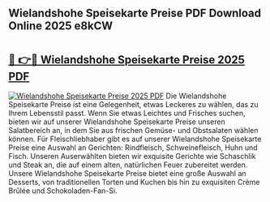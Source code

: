 ## Wielandshohe Speisekarte Preise PDF Download Online 2025 e8kCW

# <h2><a href="http://gc69ebp.nevu.top/?p=Wielandshohe+Speisekarte+Preise">🔗 👉🔴 Wielandshohe Speisekarte Preise 2025 PDF</a></h2>

[![Wielandshohe Speisekarte Preise 2025 PDF](https://i.imgur.com/dBaPXMq.png)](http://gc69ebp.nevu.top/?p=Wielandshohe+Speisekarte+Preise)
Die Wielandshohe Speisekarte Preise ist eine Gelegenheit, etwas Leckeres zu wählen, das zu Ihrem Lebensstil passt. Wenn Sie etwas Leichtes und Frisches suchen, bieten wir auf unserer Wielandshohe Speisekarte Preise unseren Salatbereich an, in dem Sie aus frischen Gemüse- und Obstsalaten wählen können. Für Fleischliebhaber gibt es auf unserer Wielandshohe Speisekarte Preise eine Auswahl an Gerichten: Rindfleisch, Schweinefleisch, Huhn und Fisch. Unseren Auserwählten bieten wir exquisite Gerichte wie Schaschlik und Steak an, die auf einem alten, natürlichen Feuer zubereitet werden. Unsere Wielandshohe Speisekarte Preise bietet eine große Auswahl an Desserts, von traditionellen Torten und Kuchen bis hin zu exquisiten Crème Brûlée und Schokoladen-Fan-Si.
